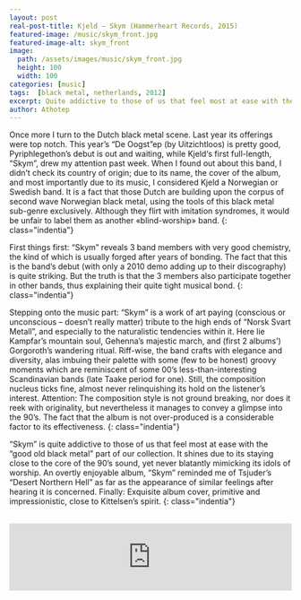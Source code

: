 ```yaml
---
layout: post
real-post-title: Kjeld – Skym (Hammerheart Records, 2015)
featured-image: /music/skym_front.jpg
featured-image-alt: skym_front
image:
  path: /assets/images/music/skym_front.jpg
  height: 100
  width: 100
categories: [music]
tags:  [black metal, netherlands, 2012]
excerpt: Quite addictive to those of us that feel most at ease with the traditional black metal part of our collection.
author: Athotep
---
```


Once more I turn to the Dutch black metal scene. Last year its offerings were top notch. This year’s “De Oogst”ep (by Uitzichtloos) is pretty good, Pyriphlegethon’s debut is out and waiting, while Kjeld‘s first full-length, “Skym”, drew my attention past week. When I found out about this band, I didn’t check its country of origin; due to its name, the cover of the album, and most importantly due to its music, I considered Kjeld a Norwegian or Swedish band. It is a fact that those Dutch are building upon the corpus of second wave Norwegian black metal, using the tools of this black metal sub-genre exclusively. Although they flirt with imitation syndromes, it would be unfair to label them as another «blind-worship» band.
{: class="indentia"}

First things first: “Skym” reveals 3 band members with very good chemistry, the kind of which is usually forged after years of bonding. The fact that this is the band’s debut (with only a 2010 demo adding up to their discography) is quite striking. But the truth is that the 3 members also participate together in other bands, thus explaining their quite tight musical bond.
{: class="indentia"}

Stepping onto the music part: “Skym” is a work of art paying (conscious or unconscious – doesn’t really matter) tribute to the high ends of “Norsk Svart Metall”, and especially to the naturalistic tendencies within it. Here lie Kampfar’s mountain soul, Gehenna’s majestic march, and (first 2 albums’) Gorgoroth’s wandering ritual. Riff-wise, the band crafts with elegance and diversity, alas imbuing their palette with some (few to be honest) groovy moments which are reminiscent of some 00’s less-than-interesting Scandinavian bands (late Taake period for one). Still, the composition nucleus ticks fine, almost never relinquishing its hold on the listener’s interest. Attention: The composition style is not ground breaking, nor does it reek with originality, but nevertheless it manages to convey a glimpse into the 90’s. The fact that the album is not over-produced is a considerable factor to its effectiveness.
{: class="indentia"}

“Skym” is quite addictive to those of us that feel most at ease with the “good old black metal” part of our collection. It shines due to its staying close to the core of the 90’s sound, yet never blatantly mimicking its idols of worship. An overtly enjoyable album, “Skym” reminded me of Tsjuder’s “Desert Northern Hell” as far as the appearance of similar feelings after hearing it is concerned. Finally: Exquisite album cover, primitive and impressionistic, close to Kittelsen’s spirit.
{: class="indentia"}  
<br>
<iframe style="border: 0; width: 100%; height: 120px;" src="https://bandcamp.com/EmbeddedPlayer/album=3497479827/size=large/bgcol=ffffff/linkcol=0687f5/tracklist=false/artwork=small/transparent=true/" seamless><a href="http://hammerheart.bandcamp.com/album/skym">Skym by Kjeld</a></iframe>